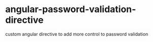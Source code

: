 # angular-password-validation-directive
custom angular directive to add more control to password validation
